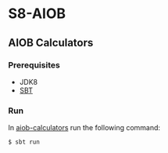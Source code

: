 # S8-AIOB

## AIOB Calculators

### Prerequisites

- JDK8
- [SBT](https://www.scala-sbt.org/download.html)

### Run

In [aiob-calculators](aiob-calculators) run the following command:

```shell-session
$ sbt run
```